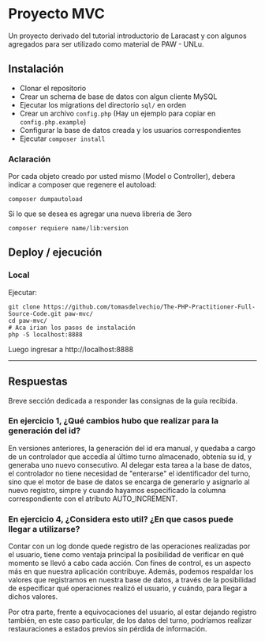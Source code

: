 # Proyecto MVC

Un proyecto derivado del tutorial introductorio de Laracast y con algunos
agregados para ser utilizado como material de PAW - UNLu.

## Instalación

 - Clonar el repositorio
 - Crear un schema de base de datos con algun cliente MySQL
 - Ejecutar los migrations del directorio `sql/` en orden
 - Crear un archivo `config.php` (Hay un ejemplo para copiar en `config.php.example`)
  - Configurar la base de datos creada y los usuarios correspondientes
 - Ejecutar `composer install`

### Aclaración

Por cada objeto creado por usted mismo (Model o Controller), debera indicar a
composer que regenere el autoload:

```
composer dumpautoload
```

Si lo que se desea es agregar una nueva libreria de 3ero

```
composer requiere name/lib:version
```

## Deploy / ejecución

### Local

Ejecutar:

```
git clone https://github.com/tomasdelvechio/The-PHP-Practitioner-Full-Source-Code.git paw-mvc/
cd paw-mvc/
# Aca irian los pasos de instalación
php -S localhost:8888
```

Luego ingresar a http://localhost:8888

---

## Respuestas

Breve sección dedicada a responder las consignas de la guía recibida.

### En ejercicio 1, ¿Qué cambios hubo que realizar para la generación del id?

En versiones anteriores, la generación del id era manual, y quedaba a cargo de un controlador que accedía al último turno almacenado, obtenía su id, y generaba uno nuevo consecutivo. Al delegar esta tarea a la base de datos, el controlador no tiene necesidad de "enterarse" el identificador del turno, sino que el motor de base de datos se encarga de generarlo y asignarlo al nuevo registro, simpre y cuando hayamos especificado la columna correspondiente con el atributo AUTO_INCREMENT.


### En ejercicio 4, ¿Considera esto util? ¿En que casos puede llegar a utilizarse?

Contar con un log donde quede registro de las operaciones realizadas por el usuario, tiene como ventaja principal la posibilidad de verificar en qué momento se llevó a cabo cada acción. Con fines de control, es un aspecto más en que nuestra aplicación contribuye. Además, podemos respaldar los valores que registramos en nuestra base de datos, a través de la posibilidad de especificar qué operaciones realizó el usuario, y cuándo, para llegar a dichos valores. 

Por otra parte, frente a equivocaciones del usuario, al estar dejando registro también, en este caso particular, de los datos del turno, podríamos realizar restauraciones a estados previos sin pérdida de información. 


